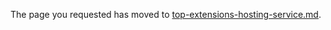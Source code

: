 
The page you requested has moved to [top-extensions-hosting-service.md](top-extensions-hosting-service.md). 